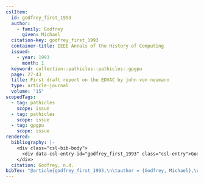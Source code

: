 ```yaml
---
cslItem:
  id: godfrey_first_1993
  author:
    - family: Godfrey
      given: Michael
  citation-key: godfrey_first_1993
  container-title: IEEE Annals of the History of Computing
  issued:
    - year: 1993
      month: 1
  keyword: collection::pathicles::pathicles::gpgpu
  page: 27-43
  title: First draft report on the EDVAC by john von neumann
  type: article-journal
  volume: "15"
scopedTags:
  - tag: pathicles
    scope: issue
  - tag: pathicles
    scope: issue
  - tag: gpgpu
    scope: issue
rendered:
  bibliography: |-
    <div class="csl-bib-body">
      <div data-csl-entry-id="godfrey_first_1993" class="csl-entry">Godfrey, M. n.d.. First draft report on the EDVAC by john von neumann. <i>IEEE Annals of the History of Computing</i>, <i>15</i>, 27–43.</div>
    </div>
  citation: Godfrey, n.d.
bibTex: "@article{godfrey_first_1993,\n\tauthor = {Godfrey, Michael},\n\tjournal = {IEEE Annals of the History of Computing},\n\tpages = {27--43},\n\ttitle = {First draft report on the {EDVAC} by john von neumann},\n\tvolume = {15},\n}\n\n"
---
```

